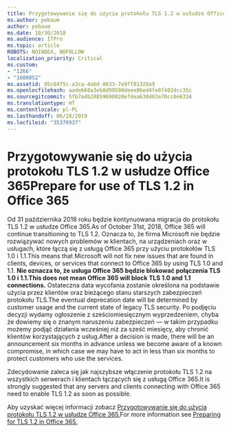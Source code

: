 ```yaml
---
title: Przygotowywanie się do użycia protokołu TLS 1.2 w usłudze Office 365
ms.author: pebaum
author: pebaum
ms.date: 10/30/2018
ms.audience: ITPro
ms.topic: article
ROBOTS: NOINDEX, NOFOLLOW
localization_priority: Critical
ms.custom:
- "1266"
- "1600052"
ms.assetid: d5c84f5c-a3ca-4abd-8633-7e9ff01328a9
ms.openlocfilehash: aade668a3eb8d99598deee86ed4fe8f402dcc35c
ms.sourcegitcommit: 5fb7a4b28859690020efdea630d03e70cc0e6334
ms.translationtype: HT
ms.contentlocale: pl-PL
ms.lasthandoff: 06/28/2019
ms.locfileid: "35370937"
---
```

# <a name="prepare-for-use-of-tls-12-in-office-365"></a><span data-ttu-id="60e01-102">Przygotowywanie się do użycia protokołu TLS 1.2 w usłudze Office 365</span><span class="sxs-lookup"><span data-stu-id="60e01-102">Prepare for use of TLS 1.2 in Office 365</span></span>

<span data-ttu-id="60e01-103">Od 31 października 2018 roku będzie kontynuowana migracja do protokołu TLS 1.2 w usłudze Office 365.</span><span class="sxs-lookup"><span data-stu-id="60e01-103">As of October 31st, 2018, Office 365 will continue transitioning to TLS 1.2.</span></span> <span data-ttu-id="60e01-104">Oznacza to, że firma Microsoft nie będzie rozwiązywać nowych problemów w klientach, na urządzeniach oraz w usługach, które łączą się z usługą Office 365 przy użyciu protokołów TLS 1.0 i 1.1.</span><span class="sxs-lookup"><span data-stu-id="60e01-104">This means that Microsoft will not fix new issues that are found in clients, devices, or services that connect to Office 365 by using TLS 1.0 and 1.1.</span></span> <span data-ttu-id="60e01-105">**Nie oznacza to, że usługa Office 365 będzie blokować połączenia TLS 1.0 i 1.1.**</span><span class="sxs-lookup"><span data-stu-id="60e01-105">**This does not mean Office 365 will block TLS 1.0 and 1.1 connections.**</span></span> <span data-ttu-id="60e01-106">Ostateczna data wycofania zostanie określona na podstawie użycia przez klientów oraz bieżącego stanu starszych zabezpieczeń protokołu TLS.</span><span class="sxs-lookup"><span data-stu-id="60e01-106">The eventual deprecation date will be determined by customer usage and the current state of legacy TLS security.</span></span> <span data-ttu-id="60e01-107">Po podjęciu decyzji wydamy ogłoszenie z sześciomiesięcznym wyprzedzeniem, chyba że dowiemy się o znanym naruszeniu zabezpieczeń — w takim przypadku możemy podjąć działania wcześniej niż za sześć miesięcy, aby chronić klientów korzystających z usług.</span><span class="sxs-lookup"><span data-stu-id="60e01-107">After a decision is made, there will be an announcement six months in advance unless we become aware of a known compromise, in which case we may have to act in less than six months to protect customers who use the services.</span></span>
  
<span data-ttu-id="60e01-108">Zdecydowanie zaleca się jak najszybsze włączenie protokołu TLS 1.2 na wszystkich serwerach i klientach łączących się z usługą Office 365.</span><span class="sxs-lookup"><span data-stu-id="60e01-108">It is strongly suggested that any servers and clients connecting with Office 365 need to enable TLS 1.2 as soon as possible.</span></span>
  
<span data-ttu-id="60e01-109">Aby uzyskać więcej informacji zobacz [Przygotowywanie się do użycia protokołu TLS 1.2 w usłudze Office 365.](https://support.microsoft.com/help/4057306/preparing-for-tls-1-2-in-office-365)</span><span class="sxs-lookup"><span data-stu-id="60e01-109">For more information see [Preparing for TLS 1.2 in Office 365.](https://support.microsoft.com/help/4057306/preparing-for-tls-1-2-in-office-365)</span></span>
  